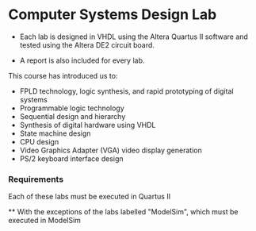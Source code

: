 # Computer Systems Design Lab

- Each lab is designed in VHDL using the Altera Quartus II software and tested using the Altera DE2 circuit board.

- A report is also included for every lab.

This course has introduced us to: 
- FPLD technology, logic synthesis, and rapid prototyping of digital systems
- Programmable logic technology 
- Sequential design and hierarchy
- Synthesis of digital hardware using VHDL
- State machine design
- CPU design
- Video Graphics Adapter (VGA) video display generation
- PS/2 keyboard interface design 

### Requirements
Each of these labs must be executed in Quartus II 

** With the exceptions of the labs labelled "ModelSim", which must be executed in ModelSim
